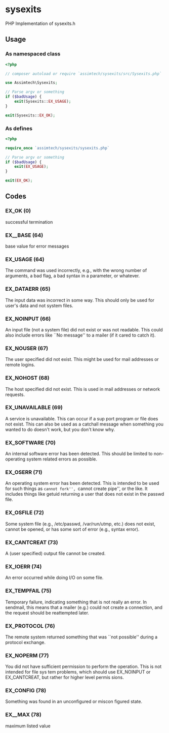# sysexits
PHP Implementation of sysexits.h

## Usage


### As namespaced class

```php
<?php

// composer autoload or require `assimtech/sysexits/src/Sysexits.php`

use Assimtech\Sysexits;

// Parse argv or something
if ($badUsage) {
    exit(Sysexits::EX_USAGE);
}

exit(Sysexits::EX_OK);
```


### As defines

```php
<?php

require_once `assimtech/sysexits/sysexits.php`

// Parse argv or something
if ($badUsage) {
    exit(EX_USAGE);
}

exit(EX_OK);
```


## Codes

### EX_OK (0)
successful termination


### EX__BASE (64)
base value for error messages


### EX_USAGE (64)
The command was used incorrectly, e.g., with the
wrong number of arguments, a bad flag, a bad syntax
in a parameter, or whatever.


### EX_DATAERR (65)
The input data was incorrect in some way.  This
should only be used for user's data and not system
files.


### EX_NOINPUT (66)
An input file (not a system file) did not exist or
was not readable.  This could also include errors
like ``No message'' to a mailer (if it cared to
catch it).


### EX_NOUSER (67)
The user specified did not exist.  This might be
used for mail addresses or remote logins.


### EX_NOHOST (68)
The host specified did not exist.  This is used in
mail addresses or network requests.


### EX_UNAVAILABLE (69)
A service is unavailable.  This can occur if a sup­
port program or file does not exist.  This can also
be used as a catchall message when something you
wanted to do doesn't work, but you don't know why.


### EX_SOFTWARE (70)
An internal software error has been detected.  This
should be limited to non-operating system related
errors as possible.


### EX_OSERR (71)
An operating system error has been detected.  This
is intended to be used for such things as ``cannot
fork'', ``cannot create pipe'', or the like.  It
includes things like getuid returning a user that
does not exist in the passwd file.


### EX_OSFILE (72)
Some system file (e.g., /etc/passwd, /var/run/utmp,
etc.) does not exist, cannot be opened, or has some
sort of error (e.g., syntax error).


### EX_CANTCREAT (73)
A (user specified) output file cannot be created.


### EX_IOERR (74)
An error occurred while doing I/O on some file.


### EX_TEMPFAIL (75)
Temporary failure, indicating something that is not
really an error.  In sendmail, this means that a
mailer (e.g.) could not create a connection, and
the request should be reattempted later.


### EX_PROTOCOL (76)
The remote system returned something that was ``not
possible'' during a protocol exchange.


### EX_NOPERM (77)
You did not have sufficient permission to perform
the operation.  This is not intended for file sys­
tem problems, which should use EX_NOINPUT or
EX_CANTCREAT, but rather for higher level permis­
sions.


### EX_CONFIG (78)
Something was found in an unconfigured or miscon­
figured state.


### EX__MAX (78)
maximum listed value